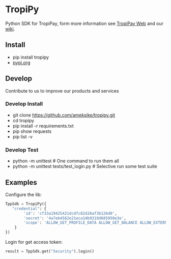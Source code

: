 # TropiPy
Python SDK for TropiPay, form more information see [TropiPay Web](http://www.tropipay.com/) and our [wiki](https://github.com/ameksike/tropipy/wiki).

## Install
- pip install tropipy
- [pypi.org](https://pypi.org/project/tropipy/) 


## Develop
Contribute to us to improve our products and services

### Develop Install
- git clone https://github.com/ameksike/tropipy.git
- cd tropipy
- pip install -r requirements.txt
- pip show requests
- pip list -v

### Develop Test
- python -m unittest                        # One command to run them all
- python -m unittest tests/test_login.py    # Selective run some test suite


## Examples

Configure the lib: 
```python
TppSdk = TropiPy({
   "credential": {
		'id': 'cf33a19425421dcdfc82d26af3b126d0',
		'secret': '4a7eb4562e21eca14b9318d685950e3e',
		'scope': 'ALLOW_GET_PROFILE_DATA ALLOW_GET_BALANCE ALLOW_EXTERNAL_CHARGE'
	}
})
```

Login for get access token:
```python
result = TppSdk.get("Security").login()
```